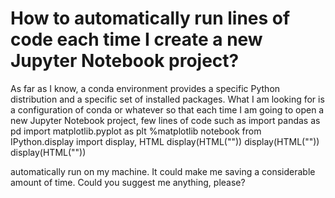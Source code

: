 
# How to automatically run lines of code each time I create a new Jupyter Notebook project?

As far as I know, a conda environment provides a specific Python distribution and a specific set of installed packages.
What I am looking for is a configuration of conda or whatever so that each time I am going to open a new Jupyter Notebook project, few lines of code such as
import pandas as pd
import matplotlib.pyplot as plt
%matplotlib notebook
from IPython.display import display, HTML
display(HTML("<style>.container { width:100% !important; }</style>"))
display(HTML("<style>.output_result { max-width:100% !important; }</style>"))
display(HTML("<style>.prompt { display:none !important; }</style>"))

automatically run on my machine. It could make me saving a considerable amount of time. Could you suggest me anything, please?

        